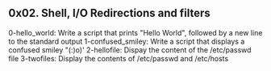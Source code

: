 ## 0x02. Shell, I/O Redirections and filters
0-hello_world: Write a script that prints "Hello World", followed by a new line to the standard output
1-confused_smiley: Write a script that displays a confused smiley "(:)o)' 
2-hellofile: Dispay the content of the /etc/passwd file
3-twofiles: Display the contents of /etc/passwd and /etc/hosts
